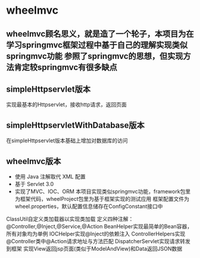 # wheelmvc
wheelmvc顾名思义，就是造了一个轮子，本项目为在学习springmvc框架过程中基于自己的理解实现类似springmvc功能
参照了springmvc的思想，但实现方法肯定较springmvc有很多缺点
---

## simpleHttpservlet版本
实现最基本的Httpservlet，接收http请求，返回页面
## simpleHttpservletWithDatabase版本
在simpleHttpservlet版本基础上增加对数据库的访问
## wheelmvc版本
- 使用 Java 注解取代 XML 配置
- 基于 Servlet 3.0
- 实现了MVC、IOC、ORM
本项目实现类似springmvc功能，framework包里为框架代码，wheelProject包里为基于框架实现的测试应用
框架配置文件为wheel.properties，默认配置信息储存在ConfigConstant接口中

ClassUtil自定义类加载器以实现类加载
定义四种注解：@Controller,@Inject,@Service,@Action
BeanHelper实现最简单的Bean容器，所有对象均为单例
IOCHelper实现@Inject的依赖注入
ControllerHelpers实现@Controller类中@Action请求地址与方法匹配
DispatcherServlet实现请求转发到框架
实现View返回jsp页面(类似于ModelAndView)和Data返回JSON数据



